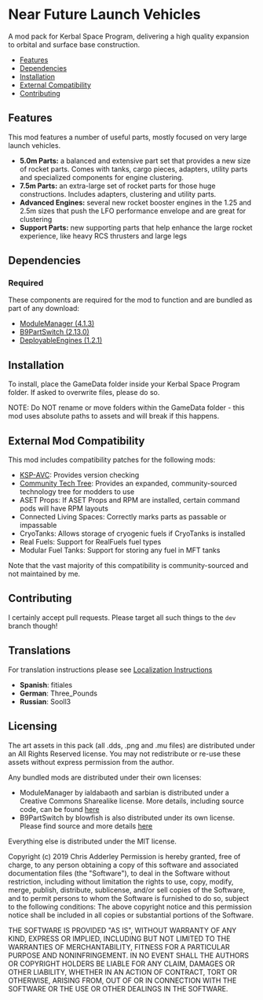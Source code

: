 # Near Future Launch Vehicles

A mod pack for Kerbal Space Program, delivering a high quality expansion to orbital and surface base construction.

* [Features](#features)
* [Dependencies](#dependencies)
* [Installation](#installation)
* [External Compatibility](#features)
* [Contributing](#contributing)

## Features

This mod features a number of useful parts, mostly focused on very large launch vehicles.

* **5.0m Parts:** a balanced and extensive part set that provides a new size of rocket parts. Comes with tanks, cargo pieces, adapters, utility parts and specialized components for engine clustering.
* **7.5m Parts:** an extra-large set of rocket parts for those huge constructions. Includes adapters, clustering and utility parts.
* **Advanced Engines:** several new rocket booster engines in the 1.25 and 2.5m sizes that push the LFO performance envelope and are great for clustering
* **Support Parts:** new supporting parts that help enhance the large rocket experience, like heavy RCS thrusters and large legs

## Dependencies

### Required
These components are required for the mod to function and are bundled as part of any download:
* [ModuleManager (4.1.3)](https://github.com/sarbian/ModuleManager)
* [B9PartSwitch (2.13.0)](https://github.com/blowfishpro/B9PartSwitch)
* [DeployableEngines (1.2.1)](https://github.com/ChrisAdderley/DeployableEngines)

## Installation

To install, place the GameData folder inside your Kerbal Space Program folder. If asked to overwrite files, please do so.

NOTE: Do NOT rename or move folders within the GameData folder - this mod uses absolute paths to assets and will break if this happens.

## External Mod Compatibility

This mod includes compatibility patches for the following mods:
* [KSP-AVC](https://github.com/CYBUTEK/KSPAddonVersionChecker): Provides version checking
* [Community Tech Tree](https://github.com/ChrisAdderley/CommunityTechTree): Provides an expanded, community-sourced technology tree for modders to use
* ASET Props: If ASET Props and RPM are installed, certain command pods will have RPM layouts
* Connected Living Spaces: Correctly marks parts as passable or impassable
* CryoTanks: Allows storage of cryogenic fuels if CryoTanks is installed
* Real Fuels: Support for RealFuels fuel types
* Modular Fuel Tanks: Support for storing any fuel in MFT tanks

Note that the vast majority of this compatibility is community-sourced and not maintained by me.

## Contributing

I certainly accept pull requests. Please target all such things to the `dev` branch though!

## Translations

For translation instructions please see [Localization Instructions](https://github.com/ChrisAdderley/NearFutureLaunchVehicles/blob/master/GameData/NearFutureLaunchVehicles/Localization/Localization.md)

* **Spanish**: fitiales
* **German**: Three_Pounds
* **Russian**: Sooll3

## Licensing

The art assets in this pack (all .dds, .png and .mu files) are distributed under an All Rights Reserved license. You may not redistribute or re-use these assets without express permission from the author.

Any bundled mods are distributed under their own licenses:
* ModuleManager by ialdabaoth and sarbian is distributed under a Creative Commons Sharealike license. More details, including source code, can be found [here](http://forum.kerbalspaceprogram.com/threads/31342-0-20-ModuleManager-1-3-for-all-your-stock-modding-needs?p=528607&viewfull=1#post528607)
* B9PartSwitch by blowfish is also distributed under its own license. Please find source and more details [here](https://github.com/blowfishpro/B9PartSwitch)

Everything else is distributed under the MIT license.

Copyright (c) 2019 Chris Adderley
Permission is hereby granted, free of charge, to any person obtaining a copy of this software and associated documentation files (the "Software"), to deal in the Software without restriction, including without limitation the rights to use, copy, modify, merge, publish, distribute, sublicense, and/or sell copies of the Software, and to permit persons to whom the Software is furnished to do so, subject to the following conditions: The above copyright notice and this permission notice shall be included in all copies or substantial portions of the Software.

THE SOFTWARE IS PROVIDED "AS IS", WITHOUT WARRANTY OF ANY KIND, EXPRESS OR IMPLIED, INCLUDING BUT NOT LIMITED TO THE WARRANTIES OF MERCHANTABILITY, FITNESS FOR A PARTICULAR PURPOSE AND NONINFRINGEMENT. IN NO EVENT SHALL THE AUTHORS OR COPYRIGHT HOLDERS BE LIABLE FOR ANY CLAIM, DAMAGES OR OTHER LIABILITY, WHETHER IN AN ACTION OF CONTRACT, TORT OR OTHERWISE, ARISING FROM, OUT OF OR IN CONNECTION WITH THE SOFTWARE OR THE USE OR OTHER DEALINGS IN THE SOFTWARE.

